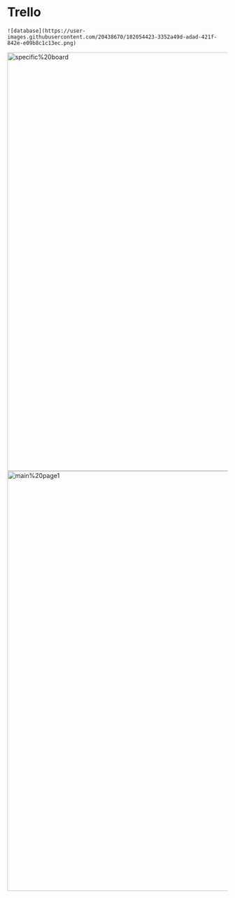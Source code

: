 # Trello
    ![database](https://user-images.githubusercontent.com/20438670/182054423-3352a49d-adad-421f-842e-e09b8c1c13ec.png)
<img width="957" alt="specific%20board" src="https://user-images.githubusercontent.com/20438670/182054444-0b4895a4-caee-4cf6-924f-31cb2363aa35.png">
<img width="960" alt="main%20page1" src="https://user-images.githubusercontent.com/20438670/182054456-3ee44ef5-93f3-4bbe-a23b-da72fc70b16f.png">
